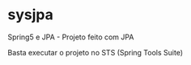 # sysjpa
Spring5 e JPA - Projeto feito com JPA

Basta executar o projeto no STS (Spring Tools Suite)
